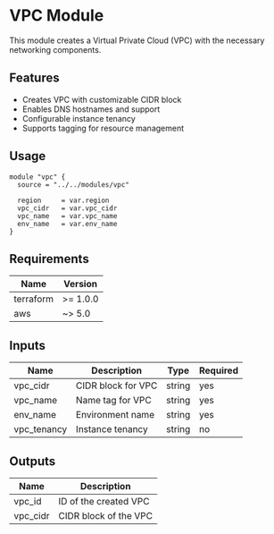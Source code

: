 # VPC Module

This module creates a Virtual Private Cloud (VPC) with the necessary networking components.

## Features

- Creates VPC with customizable CIDR block
- Enables DNS hostnames and support
- Configurable instance tenancy
- Supports tagging for resource management

## Usage

```hcl
module "vpc" {
  source = "../../modules/vpc"
  
  region     = var.region
  vpc_cidr   = var.vpc_cidr
  vpc_name   = var.vpc_name
  env_name   = var.env_name
}
```

## Requirements

| Name | Version |
|------|---------|
| terraform | >= 1.0.0 |
| aws | ~> 5.0 |

## Inputs

| Name | Description | Type | Required |
|------|-------------|------|----------|
| vpc_cidr | CIDR block for VPC | string | yes |
| vpc_name | Name tag for VPC | string | yes |
| env_name | Environment name | string | yes |
| vpc_tenancy | Instance tenancy | string | no |

## Outputs

| Name | Description |
|------|-------------|
| vpc_id | ID of the created VPC |
| vpc_cidr | CIDR block of the VPC |
